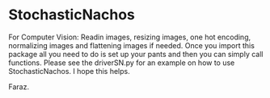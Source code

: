 # StochasticNachos
For Computer Vision: 
Readin images, resizing images, one hot encoding, normalizing images and flattening images if needed.
Once you import this package all you need to do is set up your pants and then you can simply call functions.
Please see the driverSN.py for an example on how to use StochasticNachos. 
I hope this helps. 

Faraz.
